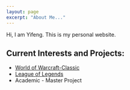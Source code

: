 ```yaml
---
layout: page
excerpt: "About Me..."
---
```


Hi, I am Yifeng. This is my personal website. 

## Current Interests and Projects:

- [World of Warcraft-Classic](https://classic.warcraftlogs.com/character/cn/比斯巨兽/桶桶蹦?zone=1007&new=true)
- [League of Legends](https://na.op.gg/summoner/userName=DonalBoom)
- Academic - Master Project
